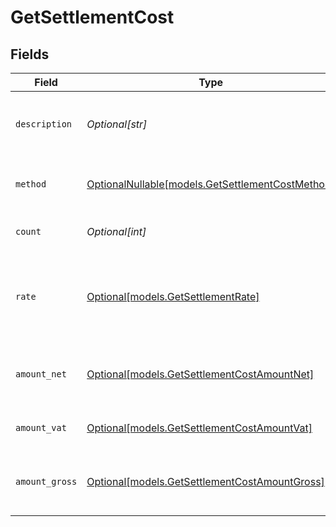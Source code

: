 # GetSettlementCost


## Fields

| Field                                                                                      | Type                                                                                       | Required                                                                                   | Description                                                                                | Example                                                                                    |
| ------------------------------------------------------------------------------------------ | ------------------------------------------------------------------------------------------ | ------------------------------------------------------------------------------------------ | ------------------------------------------------------------------------------------------ | ------------------------------------------------------------------------------------------ |
| `description`                                                                              | *Optional[str]*                                                                            | :heavy_minus_sign:                                                                         | A description of the cost subtotal                                                         | Credit card - Visa debit consumer domestic                                                 |
| `method`                                                                                   | [OptionalNullable[models.GetSettlementCostMethod]](../models/getsettlementcostmethod.md)   | :heavy_minus_sign:                                                                         | The payment method, if applicable                                                          | creditcard                                                                                 |
| `count`                                                                                    | *Optional[int]*                                                                            | :heavy_minus_sign:                                                                         | The number of fees                                                                         | 10                                                                                         |
| `rate`                                                                                     | [Optional[models.GetSettlementRate]](../models/getsettlementrate.md)                       | :heavy_minus_sign:                                                                         | The service rates, further divided into `fixed` and `percentage` costs.                    |                                                                                            |
| `amount_net`                                                                               | [Optional[models.GetSettlementCostAmountNet]](../models/getsettlementcostamountnet.md)     | :heavy_minus_sign:                                                                         | The net total cost, i.e. excluding VAT                                                     |                                                                                            |
| `amount_vat`                                                                               | [Optional[models.GetSettlementCostAmountVat]](../models/getsettlementcostamountvat.md)     | :heavy_minus_sign:                                                                         | The applicable VAT                                                                         |                                                                                            |
| `amount_gross`                                                                             | [Optional[models.GetSettlementCostAmountGross]](../models/getsettlementcostamountgross.md) | :heavy_minus_sign:                                                                         | The gross total cost, i.e. including VAT                                                   |                                                                                            |